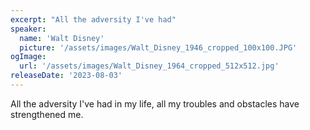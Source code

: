 ```yaml
---
excerpt: "All the adversity I've had"
speaker:
  name: 'Walt Disney'
  picture: '/assets/images/Walt_Disney_1946_cropped_100x100.JPG'
ogImage:
  url: '/assets/images/Walt_Disney_1964_cropped_512x512.jpg'
releaseDate: '2023-08-03'
---
```


All the adversity I've had in my life, all my troubles and obstacles have strengthened me.
